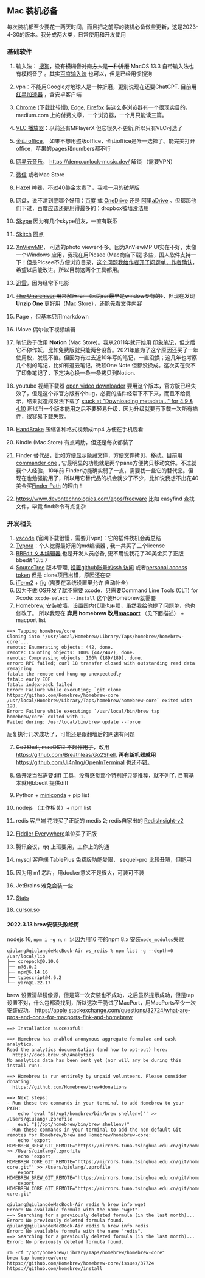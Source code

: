 ## Mac 装机必备

每次装机都至少要花一两天时间，而且把之前写的装机必备做些更新，这是2023-4-30的版本。我分成两大类，日常使用和开发使用

### 基础软件

1. 输入法： [搜狗](https://pinyin.sogou.com/mac/)，~~没有模糊音对南方人是一种折磨~~  MacOS 13.3 自带输入法也有模糊音了 。其实[百度输入法](https://srf.baidu.com/input/mac.html) 也可以，但是已经用惯搜狗

2. vpn：不能用Google对地球人是一种折磨，更别说现在还要ChatGPT. 目前用[红星加速器](https://rocketv.org/index.php/download/) ，含安卓客户端

3. [Chrome](https://www.google.com/chrome/) (下载比较慢), [Edge](https://www.microsoft.com/en-us/edge/download?form=MA13FJ), [Firefox](https://www.mozilla.org/en-US/firefox/mac/) 装这么多浏览器有一个很现实目的，medium.com 上的付费文章，一个浏览器，一个月只能读三篇。

4. [VLC 播放器](https://www.videolan.org/vlc/download-macosx.html)：以前还有MPlayerX 但它很久不更新,所以只有VLC可选了

5. [金山 office](https://mac.wps.cn/)， 如果不想用盗版office，金山office是唯一选择了。能完美打开office，苹果的pages和numbers都不行

6. [网易云音乐](https://music.163.com/#/download)， https://demo.unlock-music.dev/ 解锁 （需要VPN）

7. [微信](https://mac.weixin.qq.com/) 或者Mac Store

8. [Hazel](https://www.noodlesoft.com/) 神器，不过40美金太贵了，我唯一用的破解版

9. 网盘，说不清到底哪个好用：[百度](https://pan.baidu.com/download#pan) 或 [OneDrive](https://www.microsoft.com/en-us/microsoft-365/onedrive/download) 还是 [阿里aDrive](https://www.aliyundrive.com/) 。但都那他们下过，百度应该还是用得最多的；dropbox被墙没法用

10. [Skype](https://www.skype.com/en/get-skype/) 因为有几个skype朋友，一直有联系

11. [Skitch](https://evernote.com/intl/zh-cn/products/skitch) 圈点

12. [XnViewMP](https://www.xnview.com/en/xnviewmp/)， 可选的photo viewer不多。因为XnViewMP UI实在不好，太像一个Windows 应用，我现在用Picsee (Mac商店下载)多些，国人软件支持一下！但是Picsee不方便浏览目录，[这个问题我给作者开了问题单，作者确认](https://github.com/kzhiquan/Picsee/issues/36)，希望以后能改进。所以目前这两个工具都用。

13. [迅雷](https://mac.xunlei.com/)，因为经常下电影

14. ~~[The Unarchiver](https://theunarchiver.com/) 用来解压rar （因为rar最早是window专有的）~~，但现在发现 **Unzip One** 更好用（Mac Store），还能先看文件内容

15. Page ，但基本只用markdown

16. iMove 偶尔做下视频编辑

17. 笔记终于改用  **Notion** (Mac Store)。我从2011年就开始用 [印象笔记](https://staging.yinxiang.com/download/)，但之后它不停作妖，比如免费版就只能两台设备。2021年底为了这个原因还买了一年使用权，发现不值。但因为有过去近10年写的笔记，一直没换；这几年也考察几个别的笔记，比如有道云笔记，微软One Note 但都没换成。这次实在受不了印象笔记了，下定决心换一条一条拷贝到Notion.

18. youtube 视频下载器 [open video downloader](https://github.com/StefanLobbenmeier/youtube-dl-gui) 要用这个版本，官方版已经失效了，但是这个非官方版有个bug，必要的插件经常下不下来，而且不给提示，结果就造成没法下载了 [stuck at "Downloading metadata..." for 4.9 & 4.10](https://github.com/StefanLobbenmeier/youtube-dl-gui/issues/51) 所以当一个版本能用之后不要轻易升级，因为升级就要再下载一次所有插件，很容易下载失败。

19. [HandBrake](https://handbrake.fr/downloads.php) 压缩各种格式视频成mp4 方便在手机观看

20. Kindle (Mac Store) 有点鸡肋，但还是每次都装了

21. Finder 替代品，比如方便显示隐藏文件，方便文件拷贝、移动。目前用 [commander one](https://mac.eltima.com/file-manager.html) , 它最明显的功能就是两个pane方便拷贝移动文件。不过就我个人经验，10年前 Finder功能确实弱了一点，需要找一些它的替代品。但现在也勉强能用了，所以用它替代品的机会就少了不少，比如说我想不出花40美金买[Finder Path](https://www.cocoatech.io/) 的理由！

22. https://www.devontechnologies.com/apps/freeware 比如 easyfind 查找文件，毕竟 find命令有点复杂

    

### 开发相关

1. [vscode](https://code.visualstudio.com/download) (官网下载很慢，需要开vpn)：它的插件找机会再总结
2. [Typora](https://typora.io/)：个人觉得最好用的md编辑器 , 我一共买了三个license 
3. [BBEdit 文本编辑器](https://www.barebones.com/support/bbedit/updates.html),也是开发人员必备, 更不用说我花了30美金买了正版 bbedit 13.5.7
4. [SourceTree](https://www.sourcetreeapp.com/) 版本管理, [设置github账号的ssh 访问](https://docs.github.com/en/github/authenticating-to-github/testing-your-ssh-connection) 或者[personal access token](https://github.com/settings/tokens) 但是 clone项目出错，原因还在查
5. [iTerm2](https://iterm2.com/) + [fig](https://fig.io/) (需要在系统设置里允许 自动补全)
6. 因为不做iOS开发了就不需要 xcode，只需要Command Line Tools (CLT) for Xcode: `xcode-select --install`  这个装Homebrew就需要
7. [Homebrew](https://brew.sh/), 安装被墙，设置国内代理也麻烦，虽然我给他提了[问题单](https://github.com/Homebrew/brew/issues/6640)，他也修改了。 所以我现在 **弃用 homebrew 改用[macport](https://www.macports.org/)** （见下面描述） + macport list

```shell
==> Tapping homebrew/core
Cloning into '/usr/local/Homebrew/Library/Taps/homebrew/homebrew-core'...
remote: Enumerating objects: 442, done.
remote: Counting objects: 100% (442/442), done.
remote: Compressing objects: 100% (189/189), done.
error: RPC failed; curl 18 transfer closed with outstanding read data remaining
fatal: the remote end hung up unexpectedly
fatal: early EOF
fatal: index-pack failed
Error: Failure while executing; `git clone https://github.com/Homebrew/homebrew-core /usr/local/Homebrew/Library/Taps/homebrew/homebrew-core` exited with 128.
Error: Failure while executing; `/usr/local/bin/brew tap homebrew/core` exited with 1.
Failed during: /usr/local/bin/brew update --force
```

反复执行几次成功了，可能还是跟翻墙后的网速有问题

7. ~~Go2Shell, macOS12 不起作用了~~，改用 https://github.com/Breathleas/Go2Shell, **再有新机器就用** https://github.com/Ji4n1ng/OpenInTerminal 也还不错。

8. 做开发当然需要diff 工具，没有感觉那个特别好只能推荐，就不列了. 目前基本就用bbedit 提供diff

9. Python + [miniconda](https://docs.conda.io/en/latest/miniconda.html) + pip list

10. nodejs （工作相关）+ npm list 

11. redis 客户端 花钱买了正版的 medis 2; redis自家出的 [RedisInsight-v2](https://redis.com/redis-enterprise/redis-insight/)

12. [Fiddler Everywhere](https://www.telerik.com/download/fiddler-everywhere)单位买了正版

13. 腾讯会议，qq 上班要用，工作上的沟通

14. mysql 客户端 TablePlus 免费版功能受限， sequel-pro 比较丑陋，但能用

15. 因为用 m1 芯片，用docker意义不是很大，可装可不装

16. JetBrains 难免会装一些

17. [Stats](https://github.com/exelban/stats)

18. [cursor.so](https://www.cursor.so/)

    

#### 2022.3.13 brew安装失败经历

nodejs 16, `npm i -g n`, `n 14`因为用16 带的npm 8.x 安装`node_modules`失败

```
qiulang@qiulangdeMacBook-Air ws_redis % npm list -g --depth=0
/usr/local/lib
├── corepack@0.10.0
├── n@8.0.2
├── npm@6.14.16
├── typescript@4.6.2
└── yarn@1.22.17
```



brew 设置清华镜像源，但是第一次安装也不成功，之后虽然提示成功，但是tap设置不对，什么包都没找到，所以这次干脆试了MacPort，用MacPorts至少一次安装成功。 https://apple.stackexchange.com/questions/32724/what-are-pros-and-cons-for-macports-fink-and-homebrew

```
==> Installation successful!

==> Homebrew has enabled anonymous aggregate formulae and cask analytics.
Read the analytics documentation (and how to opt-out) here:
  https://docs.brew.sh/Analytics
No analytics data has been sent yet (nor will any be during this install run).

==> Homebrew is run entirely by unpaid volunteers. Please consider donating:
  https://github.com/Homebrew/brew#donations

==> Next steps:
- Run these two commands in your terminal to add Homebrew to your PATH:
    echo 'eval "$(/opt/homebrew/bin/brew shellenv)"' >> /Users/qiulang/.zprofile
    eval "$(/opt/homebrew/bin/brew shellenv)"
- Run these commands in your terminal to add the non-default Git remotes for Homebrew/brew and Homebrew/homebrew-core:
    echo 'export HOMEBREW_BREW_GIT_REMOTE="https://mirrors.tuna.tsinghua.edu.cn/git/homebrew/brew.git"' >> /Users/qiulang/.zprofile
    echo 'export HOMEBREW_CORE_GIT_REMOTE="https://mirrors.tuna.tsinghua.edu.cn/git/homebrew/homebrew-core.git"' >> /Users/qiulang/.zprofile
    export HOMEBREW_BREW_GIT_REMOTE="https://mirrors.tuna.tsinghua.edu.cn/git/homebrew/brew.git"
    export HOMEBREW_CORE_GIT_REMOTE="https://mirrors.tuna.tsinghua.edu.cn/git/homebrew/homebrew-core.git"
    
qiulang@qiulangdeMacBook-Air redis % brew info wget
Error: No available formula with the name "wget".
==> Searching for a previously deleted formula (in the last month)...
Error: No previously deleted formula found.
qiulang@qiulangdeMacBook-Air redis % brew info redis
Error: No available formula with the name "redis".
==> Searching for a previously deleted formula (in the last month)...
Error: No previously deleted formula found.

rm -rf "/opt/homebrew/Library/Taps/homebrew/homebrew-core"
brew tap homebrew/core    
https://github.com/Homebrew/homebrew-core/issues/37724
https://github.com/homebrew/install
```




